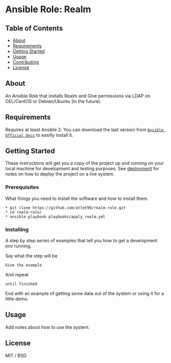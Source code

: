 # Ansible Role: Realm

## Table of Contents

- [About](#about)
- [Requirements](#requires)
- [Getting Started](#getting_started)
- [Usage](#usage)
- [Contributing](../CONTRIBUTING.md)
- [License](#license)

## About <a name = "about"></a>

An Ansible Role that installs Realm and Give permissions via LDAP on OEL/CentOS or Debian/Ubuntu (in the future). 

## Requirements <a name = "requires"></a>

Requires at least Ansible 2. You can download the last version from [`Ansible Official Docs`](https://docs.ansible.com/ansible/latest/installation_guide/intro_installation.html) to easilly install it.

## Getting Started <a name = "getting_started"></a>

These instructions will get you a copy of the project up and running on your local machine for development and testing purposes. See [deployment](#deployment) for notes on how to deploy the project on a live system.

### Prerequisites

What things you need to install the software and how to install them.

```
* git clone https://github.com/atlet99/realm-role.git
* cd realm-role/
* ansible-playbook playbooks/apply_realm.yml
```

### Installing

A step by step series of examples that tell you how to get a development env running.

Say what the step will be

```
Give the example
```

And repeat

```
until finished
```

End with an example of getting some data out of the system or using it for a little demo.

## Usage <a name = "usage"></a>

Add notes about how to use the system.

## License <a name = "license"></a>

MIT / BSD